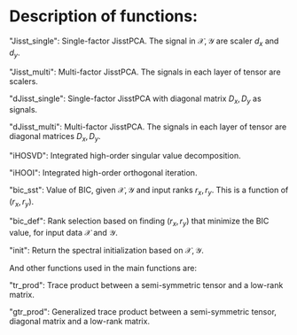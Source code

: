 # Description of functions:

"Jisst_single": Single-factor JisstPCA. The signal in $\mathcal{X}, \mathcal{Y}$ are scaler $d_{x}$ and $d_{y}$.

"Jisst_multi": Multi-factor JisstPCA. The signals in each layer of tensor are scalers.

"dJisst_single": Single-factor JisstPCA with diagonal matrix $D_{x}, D_{y}$ as signals.

"dJisst_multi": Multi-factor JisstPCA. The signals in each layer of tensor are diagonal matrices $D_{x}, D_{y}$. 

"iHOSVD": Integrated high-order singular value decomposition.

"iHOOI": Integrated high-order orthogonal iteration.

"bic_sst": Value of BIC, given $\mathcal{X}, \mathcal{Y}$ and input ranks $r_{x}, r_{y}$. This is a function of $(r_{x}, r_{y})$.

"bic_def": Rank selection based on finding $(r_{x}, r_{y})$ that minimize the BIC value, for input data $\mathcal{X}$ and $\mathcal{Y}$.

"init": Return the spectral initialization based on $\mathcal{X}, \mathcal{Y}$.

And other functions used in the main functions are:

"tr_prod": Trace product between a semi-symmetric tensor and a low-rank matrix.

"gtr_prod": Generalized trace product between a semi-symmetric tensor, diagonal matrix and a low-rank matrix.


